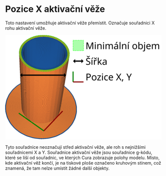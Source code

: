 Pozice X aktivační věže
====
Toto nastavení umožňuje aktivační věže přemístit. Označuje souřadnici X rohu aktivační věže.

![Souřadnice X aktivační věže](../images/prime_tower_cs.svg)

Tyto souřadnice neoznačují střed aktivační věže, ale roh s nejnižšími souřadnicemi X a Y. Souřadnice aktivační věže jsou souřadnice g-kódu, které se liší od souřadnic, ve kterých Cura zobrazuje polohy modelu. Místo, kde aktivační věž končí, je na tiskové ploše označeno kruhovým stínem, což znamená, že tam nelze umístit žádné další objekty.